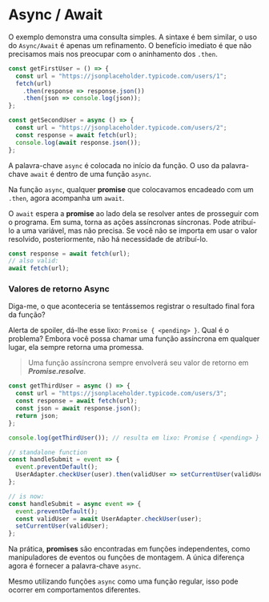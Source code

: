# Async / Await

O exemplo demonstra uma consulta simples. A sintaxe é bem similar, o uso do `Async/Await` é apenas um refinamento. O benefício imediato é que não precisamos mais nos preocupar com o aninhamento dos `.then`.

```javascript
const getFirstUser = () => {
  const url = "https://jsonplaceholder.typicode.com/users/1";
  fetch(url)
    .then(response => response.json())
    .then(json => console.log(json));
};

const getSecondUser = async () => {
  const url = "https://jsonplaceholder.typicode.com/users/2";
  const response = await fetch(url);
  console.log(await response.json());
};
```

A palavra-chave `async` é colocada no início da função. O uso da palavra-chave `await` é dentro de uma função `async`.

Na função `async`, qualquer **promise** que colocavamos encadeado com um `.then`, agora acompanha um `await`.

O `await` espera a **promise** ao lado dela se resolver antes de prosseguir com o programa. Em suma, torna as ações assíncronas síncronas. Pode atribuí-lo a uma variável, mas não precisa. Se você não se importa em usar o valor resolvido, posteriormente, não há necessidade de atribuí-lo.

```javascript
const response = await fetch(url);
// also valid:
await fetch(url);
```

### Valores de retorno Async

Diga-me, o que aconteceria se tentássemos registrar o resultado final fora da função?

Alerta de spoiler, dá-lhe esse lixo: `Promise { <pending> }`. Qual é o problema? Embora você possa chamar uma função assíncrona em qualquer lugar, ela sempre retorna uma promessa.

> Uma função assíncrona sempre envolverá seu valor de retorno em **_Promise.resolve_**.

```javascript
const getThirdUser = async () => {
  const url = "https://jsonplaceholder.typicode.com/users/3";
  const response = await fetch(url);
  const json = await response.json();
  return json;
};

console.log(getThirdUser()); // resulta em lixo: Promise { <pending> }

// standalone function
const handleSubmit = event => {
  event.preventDefault();
  UserAdapter.checkUser(user).then(validUser => setCurrentUser(validUser));
};

// is now:
const handleSubmit = async event => {
  event.preventDefault();
  const validUser = await UserAdapter.checkUser(user);
  setCurrentUser(validUser);
};
```

Na prática, **promises** são encontradas em funções independentes, como manipuladores de eventos ou funções de montagem. A única diferença agora é fornecer a palavra-chave `async`.

Mesmo utilizando funções `async` como uma função regular, isso pode ocorrer em comportamentos diferentes.
